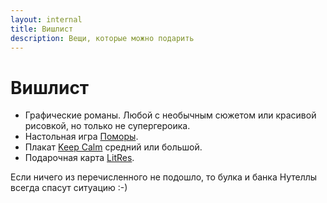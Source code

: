 ```yaml
---
layout: internal
title: Вишлист
description: Вещи, которые можно подарить
---
```


# Вишлист

-   Графические романы. Любой с необычным сюжетом или красивой рисовкой, но только не супергероика.
-   Настольная игра [Поморы](https://tesera.ru/game/pomors/).
-   Плакат [Keep Calm](http://plaqat.ru/posters/minimal/34604) средний или большой.
-   Подарочная карта [LitRes](https://www.litres.ru/kniga-luchshiy-podarok/).

Если ничего из перечисленного не подошло, то булка и банка Нутеллы всегда спасут ситуацию :-)
